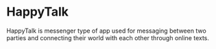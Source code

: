# HappyTalk
HappyTalk is messenger type of app used for messaging between two parties and connecting their world with each other through online texts. 
